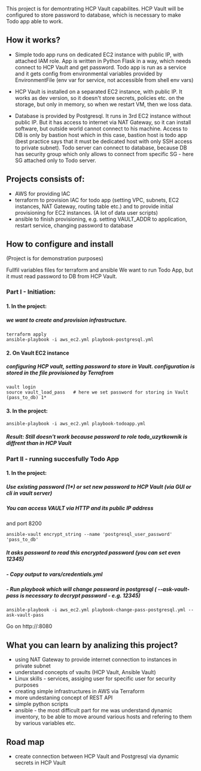 This project is for demontrating HCP Vault capabilites.
HCP Vault will be configured to store password to database, which is necessary to make Todo app able to work.

## How it works?
- Simple todo app runs on dedicated EC2 instance with public IP, with attached IAM role. App is written in Python Flask in a way, which needs connect to HCP Vault and get password. Todo app is run as a service and it gets config from environmental variables provided by EnvironmentFile (env var for service, not accessible from shell env vars)

- HCP Vault is installed on a separated EC2 instance, with public IP. It works as dev version, so it doesn't store secrets, policies etc. on the storage, but only in memory, so when we restart VM, then we loss data.

- Database is provided by Postgresql. It runs in 3rd EC2 instance without public IP. But it has access to internet via NAT Gateway, so it can install software, but outside world cannot connect to his machine. Access to DB is only by bastion host which in this case, bastion host is todo app (best practice says that it must be dedicated host with only SSH access to private subnet). Todo server can connect to database, because DB has security group which only allows to connect from specific SG - here SG attached only to Todo server.


## Projects consists of:
- AWS for providing IAC
- terraform to provision IAC for todo app (setting VPC, subnets, EC2 instances, NAT Gateway, routing table etc.) and to provide initial provisioning for EC2 instances. (A lot of data user scripts)
- ansible to finish provisioning, e.g. setting VAULT_ADDR to application, restart service, changing password to database

## How to configure and install
(Project is for demonstration purposes)

Fullfil variables files for terraform and ansible
We want to run Todo App, but it must read password to DB from HCP Vault.

### Part I - Initiation:
#### 1. In the project:
##### we want to create and provision infrastructure.
```
terraform apply
ansible-playbook -i aws_ec2.yml playbook-postgresql.yml 
```

#### 2. On Vault EC2 instance
##### configuring HCP vault, setting password to store in Vault. configuration is stored in the file provisioned by Terrafrom
```
vault login
source vault_load_pass   # here we set password for storing in Vault (pass_to_db) 1*
```

#### 3. In the project:
```
ansible-playbook -i aws_ec2.yml playbook-todoapp.yml
``` 

##### Result: Still doesn't work because password to role todo_uzytkownik is diffrent than in HCP Vault

### Part II - running succesfully Todo App
#### 1. In the project:
##### Use existing password (1*) or set new password to HCP Vault (via GUI or cli in vault server)
##### You can access VAULT via HTTP and its public IP address 
and port 8200
```
ansible-vault encrypt_string --name 'postgresql_user_password' 'pass_to_db'
```
##### It asks password to read this encrypted password (you can set even 12345)
##### - Copy output to vars/credentials.yml

##### - Run playbook which will change password in postgresql ( --ask-vault-pass is necessary to decrypt password - e.g. 12345)
```
ansible-playbook -i aws_ec2.yml playbook-change-pass-postgresql.yml --ask-vault-pass
```
Go on http://<IP-todo-app-server>:8080


## What you can learn by analizing this project?
- using NAT Gateway to provide internet connection to instances in private subnet
- understand concepts of vaults (HCP Vault, Ansible Vault)
- Linux skills - services, assiging user for specific user for security purposes
- creating simple infrastructures in AWS via Terraform
- more undestaning concept of REST API
- simple python scripts
- ansible - the most difficult part for me was understand dynamic inventory, to be able to move around various hosts and refering to them by various variables etc.
## Road map
- create connection between HCP Vault and Postgresql via dynamic secrets in HCP Vault
